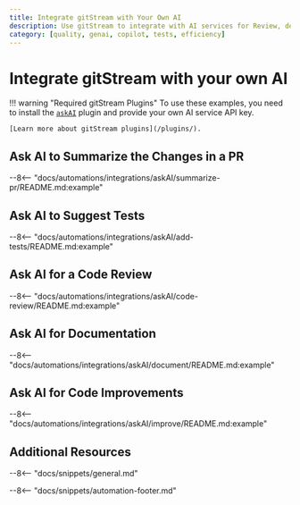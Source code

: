 ```yaml
---
title: Integrate gitStream with Your Own AI
description: Use gitStream to integrate with AI services for Review, describe and add tests.
category: [quality, genai, copilot, tests, efficiency]
---
```

# Integrate gitStream with your own AI

<!-- --8<-- [start:examples]-->
!!! warning "Required gitStream Plugins"
    To use these examples, you need to install the [`askAI`](/filter-function-plugins/#askai) plugin and provide your own AI service API key.

    [Learn more about gitStream plugins](/plugins/).

## Ask AI to Summarize the Changes in a PR

--8<-- "docs/automations/integrations/askAI/summarize-pr/README.md:example"

## Ask AI to Suggest Tests

--8<-- "docs/automations/integrations/askAI/add-tests/README.md:example"

## Ask AI for a Code Review

--8<-- "docs/automations/integrations/askAI/code-review/README.md:example"

## Ask AI for Documentation

--8<-- "docs/automations/integrations/askAI/document/README.md:example"

## Ask AI for Code Improvements

--8<-- "docs/automations/integrations/askAI/improve/README.md:example"

<!-- ## Ask AI for anything

--8<-- "docs/automations/integrations/askAI/code-review/README.md:example" -->
<!-- --8<-- [end:examples]-->

## Additional Resources

--8<-- "docs/snippets/general.md"

--8<-- "docs/snippets/automation-footer.md"

